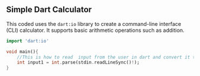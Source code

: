 ## Simple Dart Calculator

This coded uses  the `dart:io` library to create a command-line interface (CLI) calculator. It supports basic arithmetic operations such as addition.

```dart
import 'dart:io'

void main(){
    //This is how to read  input from the user in dart and convert it to integer.
    int input1 = int.parse(stdin.readLineSync()!);
}
```